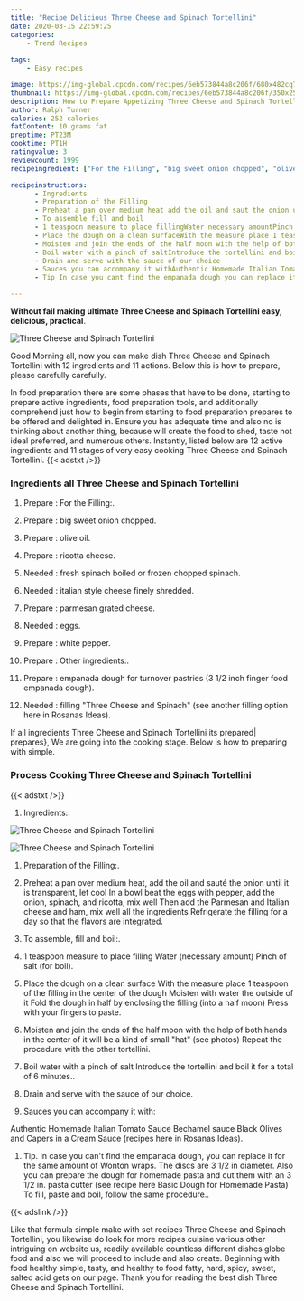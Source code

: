 ```yaml
---
title: "Recipe Delicious Three Cheese and Spinach Tortellini"
date: 2020-03-15 22:59:25
categories:
    - Trend Recipes
    
tags:
    - Easy recipes

image: https://img-global.cpcdn.com/recipes/6eb573844a8c206f/680x482cq70/three-cheese-and-spinach-tortellini-recipe-main-photo.jpg
thumbnail: https://img-global.cpcdn.com/recipes/6eb573844a8c206f/350x250cq70/three-cheese-and-spinach-tortellini-recipe-main-photo.jpg
description: How to Prepare Appetizing Three Cheese and Spinach Tortellini with 12 ingredients and 11 stages of easy cooking.
author: Ralph Turner
calories: 252 calories
fatContent: 10 grams fat
preptime: PT23M
cooktime: PT1H
ratingvalue: 3
reviewcount: 1999
recipeingredient: ["For the Filling", "big sweet onion chopped", "olive oil", "ricotta cheese", "fresh spinach boiled or frozen chopped spinach", "italian style cheese finely shredded", "parmesan grated cheese", "eggs", "white pepper", "Other ingredients", "empanada dough for turnover pastries 3 12 inch finger food empanada dough", "filling Three Cheese and Spinach see another filling option here in Rosanas Ideas"]

recipeinstructions: 
      - Ingredients 
      - Preparation of the Filling 
      - Preheat a pan over medium heat add the oil and saut the onion until it is transparent let coolIn a bowl beat the eggs with pepper add the onion spinach and ricotta mix wellThen add the Parmesan and Italian cheese and ham mix well all the ingredientsRefrigerate the filling for a day so that the flavors are integrated 
      - To assemble fill and boil 
      - 1 teaspoon measure to place fillingWater necessary amountPinch of salt for boil 
      - Place the dough on a clean surfaceWith the measure place 1 teaspoon of the filling in the center of the doughMoisten with water the outside of itFold the dough in half by enclosing the filling into a half moonPress with your fingers to paste 
      - Moisten and join the ends of the half moon with the help of both hands in the center of it will be a kind of small hat see photosRepeat the procedure with the other tortellini 
      - Boil water with a pinch of saltIntroduce the tortellini and boil it for a total of 6 minutes 
      - Drain and serve with the sauce of our choice 
      - Sauces you can accompany it withAuthentic Homemade Italian Tomato Sauce Bechamel sauceBlack Olives and Capers in a Cream Sauce recipes here in Rosanas Ideas 
      - Tip In case you cant find the empanada dough you can replace it for the same amount of Wonton wraps The discs are 3 12 in diameterAlso you can prepare the dough for homemade pasta and cut them with an 3 12 in pasta cutter see recipe here Basic Dough for Homemade PastaTo fill paste and boil follow the same procedure

---
```




**Without fail making ultimate Three Cheese and Spinach Tortellini easy, delicious, practical**. 


![Three Cheese and Spinach Tortellini](https://img-global.cpcdn.com/recipes/6eb573844a8c206f/680x482cq70/three-cheese-and-spinach-tortellini-recipe-main-photo.jpg "Three Cheese and Spinach Tortellini")




Good Morning all, now you can make dish Three Cheese and Spinach Tortellini with 12 ingredients and 11 actions. Below this is how to prepare, please carefully carefully.

In food preparation there are some phases that have to be done, starting to prepare active ingredients, food preparation tools, and additionally comprehend just how to begin from starting to food preparation prepares to be offered and delighted in. Ensure you has adequate time and also no is thinking about another thing, because will create the food to shed, taste not ideal preferred, and numerous others. Instantly, listed below are 12 active ingredients and 11 stages of very easy cooking Three Cheese and Spinach Tortellini.
{{< adstxt />}}

### Ingredients all Three Cheese and Spinach Tortellini


1. Prepare  : For the Filling:.

1. Prepare  : big sweet onion chopped.

1. Prepare  : olive oil.

1. Prepare  : ricotta cheese.

1. Needed  : fresh spinach boiled or frozen chopped spinach.

1. Needed  : italian style cheese finely shredded.

1. Prepare  : parmesan grated cheese.

1. Needed  : eggs.

1. Prepare  : white pepper.

1. Prepare  : Other ingredients:.

1. Prepare  : empanada dough for turnover pastries (3 1/2 inch finger food empanada dough).

1. Needed  : filling &#34;Three Cheese and Spinach&#34; (see another filling option here in Rosanas Ideas).



If all ingredients Three Cheese and Spinach Tortellini its prepared| prepares}, We are going into the cooking stage. Below is how to preparing with simple.

### Process Cooking Three Cheese and Spinach Tortellini

{{< adstxt />}}


1. Ingredients:.



![Three Cheese and Spinach Tortellini](https://img-global.cpcdn.com/steps/168a9940a3474831/160x128cq70/three-cheese-and-spinach-tortellini-recipe-step-1-photo.jpg" "Three Cheese and Spinach Tortellini")

![Three Cheese and Spinach Tortellini](https://img-global.cpcdn.com/steps/89410ae41407fe64/160x128cq70/three-cheese-and-spinach-tortellini-recipe-step-1-photo.jpg" "Three Cheese and Spinach Tortellini")



1. Preparation of the Filling:.



1. Preheat a pan over medium heat, add the oil and sauté the onion until it is transparent, let cool
In a bowl beat the eggs with pepper, add the onion, spinach, and ricotta, mix well
Then add the Parmesan and Italian cheese and ham, mix well all the ingredients
Refrigerate the filling for a day so that the flavors are integrated.



1. To assemble, fill and boil:.



1. 1 teaspoon measure to place filling
Water (necessary amount)
Pinch of salt (for boil).



1. Place the dough on a clean surface
With the measure place 1 teaspoon of the filling in the center of the dough
Moisten with water the outside of it
Fold the dough in half by enclosing the filling (into a half moon)
Press with your fingers to paste.



1. Moisten and join the ends of the half moon with the help of both hands in the center of it will be a kind of small &#34;hat&#34; (see photos)
Repeat the procedure with the other tortellini.



1. Boil water with a pinch of salt
Introduce the tortellini and boil it for a total of 6 minutes..



1. Drain and serve with the sauce of our choice.



1. Sauces you can accompany it with:

Authentic Homemade Italian Tomato Sauce 
Bechamel sauce
Black Olives and Capers in a Cream Sauce (recipes here in Rosanas Ideas).



1. Tip. In case you can&#39;t find the empanada dough, you can replace it for the same amount of Wonton wraps. The discs are 3 1/2 in diameter.
Also you can prepare the dough for homemade pasta and cut them with an 3 1/2 in. pasta cutter (see recipe here Basic Dough for Homemade Pasta)
To fill, paste and boil, follow the same procedure..





{{< adslink />}}

Like that formula simple make with set recipes Three Cheese and Spinach Tortellini, you likewise do look for more recipes cuisine various other intriguing on website us, readily available countless different dishes globe food and also we will proceed to include and also create. Beginning with food healthy simple, tasty, and healthy to food fatty, hard, spicy, sweet, salted acid gets on our page. Thank you for reading the best dish Three Cheese and Spinach Tortellini.
